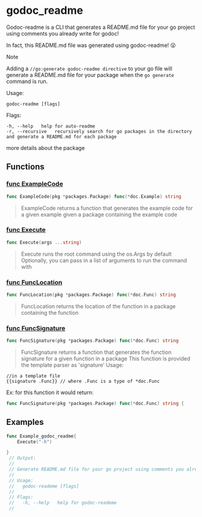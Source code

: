# godoc_readme
<!-- THIS FILE IS GENERATED. DO NOT EDIT! -->


Godoc-readme is a CLI that generates a README.md file for your go project using comments you already write for godoc!

In fact, this README.md file was generated using godoc-readme! :open_mouth:

> [!Note]
> Adding a `//go:generate godoc-readme directive` to your go file will generate a README.md file for your package when the `go generate` command is run.

Usage:

	godoc-readme [flags]

Flags:

	-h, --help   help for auto-readme
	-r, --recursive   recursively search for go packages in the directory and generate a README.md for each package

more details about the package

## Functions

### [func ExampleCode](https://github.com/dubbikins/godoc-readme/blob/main/readme.go/#L168-L168)
```go
func ExampleCode(pkg *packages.Package) func(*doc.Example) string
```

> ExampleCode returns a function that generates the example code for a given example
given a package containing the example code



### [func Execute](https://github.com/dubbikins/godoc-readme/blob/main/readme.go/#L65-L65)
```go
func Execute(args ...string)
```

> Execute runs the root command using the os.Args by default
Optionally, you can pass in a list of arguments to run the command with



### [func FuncLocation](https://github.com/dubbikins/godoc-readme/blob/main/readme.go/#L187-L187)
```go
func FuncLocation(pkg *packages.Package) func(*doc.Func) string
```

> FuncLocation returns the location of the function in a package containing the function



### [func FuncSignature](https://github.com/dubbikins/godoc-readme/blob/main/readme.go/#L211-L211)
```go
func FuncSignature(pkg *packages.Package) func(*doc.Func) string
```

> FuncSignature returns a function that generates the function signature for a given function in a package
This function is provided the template parser as 'signature'
Usage:
```cheetah
//in a template file
{{signature .Func}} // where .Func is a type of *doc.Func
```
Ex: for this function it would return:
```go
func FuncSignature(pkg *packages.Package) func(*doc.Func) string {
```



## Examples


```go
func Example_godoc_readme{
	Execute("-h")

}
 // Output:
 // 
 // Generate README.md file for your go project using comments you already write for godoc
 // 
 // Usage:
 //   godoc-reademe [flags]
 // 
 // Flags:
 //   -h, --help   help for godoc-reademe
 // 
```



